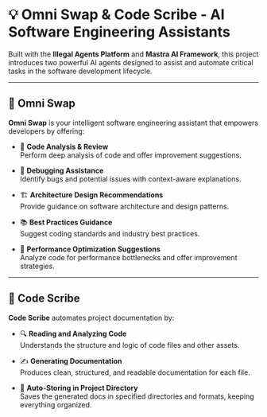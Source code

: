 # 💡 Omni Swap & Code Scribe - AI Software Engineering Assistants

Built with the **Illegal Agents Platform** and **Mastra AI Framework**, this project introduces two powerful AI agents designed to assist and automate critical tasks in the software development lifecycle.

---

## 🔧 Omni Swap

**Omni Swap** is your intelligent software engineering assistant that empowers developers by offering:

- 🧠 **Code Analysis & Review**  
  Perform deep analysis of code and offer improvement suggestions.

- 🐞 **Debugging Assistance**  
  Identify bugs and potential issues with context-aware explanations.

- 🏗️ **Architecture Design Recommendations**  
  Provide guidance on software architecture and design patterns.

- 📚 **Best Practices Guidance**  
  Suggest coding standards and industry best practices.

- 🚀 **Performance Optimization Suggestions**  
  Analyze code for performance bottlenecks and offer improvement strategies.

---

## 📝 Code Scribe

**Code Scribe** automates project documentation by:

- 🔍 **Reading and Analyzing Code**  
  Understands the structure and logic of code files and other assets.

- ✍️ **Generating Documentation**  
  Produces clean, structured, and readable documentation for each file.

- 📁 **Auto-Storing in Project Directory**  
  Saves the generated docs in specified directories and formats, keeping everything organized.
